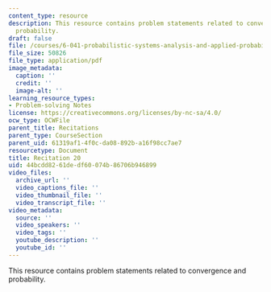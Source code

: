 ```yaml
---
content_type: resource
description: This resource contains problem statements related to convergence and
  probability.
draft: false
file: /courses/6-041-probabilistic-systems-analysis-and-applied-probability-fall-2010/44bcdd8261dedf60074b86706b946899_MIT6_041F10_rec20.pdf
file_size: 50826
file_type: application/pdf
image_metadata:
  caption: ''
  credit: ''
  image-alt: ''
learning_resource_types:
- Problem-solving Notes
license: https://creativecommons.org/licenses/by-nc-sa/4.0/
ocw_type: OCWFile
parent_title: Recitations
parent_type: CourseSection
parent_uid: 61319af1-4f0c-da08-892b-a16f98cc7ae7
resourcetype: Document
title: Recitation 20
uid: 44bcdd82-61de-df60-074b-86706b946899
video_files:
  archive_url: ''
  video_captions_file: ''
  video_thumbnail_file: ''
  video_transcript_file: ''
video_metadata:
  source: ''
  video_speakers: ''
  video_tags: ''
  youtube_description: ''
  youtube_id: ''
---
```

This resource contains problem statements related to convergence and probability.